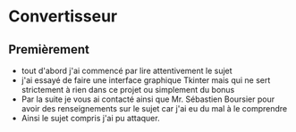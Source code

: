 # Convertisseur #

**Premièrement**
---

+ tout d'abord j'ai commencé par lire attentivement le sujet
+ j'ai essayé de faire une interface graphique Tkinter mais qui ne sert strictement à rien dans ce projet ou simplement du bonus
+ Par la suite je vous ai contacté ainsi que Mr. Sébastien Boursier pour avoir des renseignements sur le sujet car j'ai eu du mal à le comprendre 
+ Ainsi le sujet compris j'ai pu attaquer.
